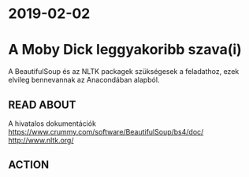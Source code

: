 # 2019-02-02
# A Moby Dick leggyakoribb szava(i)
A BeautifulSoup és az NLTK packagek szükségesek a feladathoz, ezek elvileg bennevannak az Anacondában alapból.

## READ ABOUT
A hivatalos dokumentációk
https://www.crummy.com/software/BeautifulSoup/bs4/doc/
http://www.nltk.org/

## ACTION


